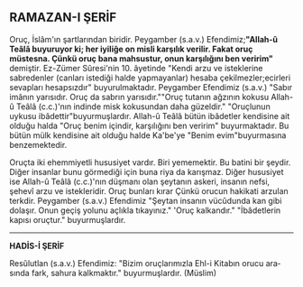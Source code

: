 ## RAMAZAN-I ŞERİF

Oruç, İslâm'ın şartlarından biridir. Peygamber (s.a.v.) Efendimiz;**"Allah-û Teâlâ buyuruyor ki; her iyiliğe on misli karşılık verilir. Fakat oruç müstesna. Çünkü oruç bana mahsustur, onun karşılığını ben veririm"** demiştir. Ez-Zümer Sûresi'nin 10. âyetinde "Kendi arzu ve isteklerine sabredenler (canları istediği halde yap­mayanlar) hesaba çekilmezler;ecirleri sevapları he­sapsızdır" buyurulmaktadır. Peygamber Efendimiz (s.a.v.) "Sabır imânın yarısıdır. Oruç da sabrın yarısı­dır.""Oruç tutanın ağzının kokusu Allah-û Teâlâ (c.c.)'nın indinde misk kokusundan daha güzeldir." "Oruçlunun uykusu ibâdettir"buyurmuşlardır. Allah-û Teâlâ bütün ibâdetler kendisine ait olduğu halda "Oruç benim içindir, karşılığını ben veririm" buyur­maktadır. Bu bütün mülk kendisine ait olduğu halde Ka'be'ye "Benim evim"buyurmasına benzemektedir.

Oruçta iki ehemmiyetli hususiyet vardır. Biri yeme­mektir. Bu batini bir şeydir. Diğer insanlar bunu görme­diği için buna riya da karışmaz. Diğer hususiyet ise Al­lah-û Teâlâ (c.c.)'nın düşmanı olan şeytanın askeri, insa­nın nefsi, şehevî arzu ve istekleridir. Oruç bunları kırar Çünkü orucun hakikati arzulan terkdir. Peygamber (s.a.v.) Efendimiz "Şeytan insanın vücûdunda kan gibi dolaşır. Onun geçiş yolunu açlıkla tıkayınız." 'Oruç kalkandır." "İbâdetlerin kapısı oruçtur." buyurmuşlar­dır.

<hr>

**HADİS-İ ŞERİF**

Resûlutlan (s.a.v.) Efendimiz: "Bizim oruçlarımızla Ehl-i Kitabın orucu ara­sında fark, sahura kalkmaktır." buyur­muşlardır. (Müslim)
